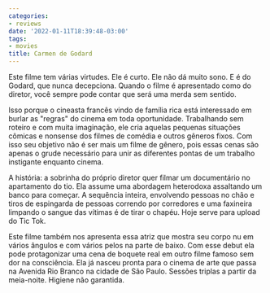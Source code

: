 ```yaml
---
categories:
- reviews
date: '2022-01-11T18:39:48-03:00'
tags:
- movies
title: Carmen de Godard
---
```


Este filme tem várias virtudes. Ele é curto. Ele não dá muito sono. E é do Godard, que nunca decepciona. Quando o filme é apresentado como do diretor, você sempre pode contar que será uma merda sem sentido.

Isso porque o cineasta francês vindo de família rica está interessado em burlar as "regras" do cinema em toda oportunidade. Trabalhando sem roteiro e com muita imaginação, ele cria aquelas pequenas situações cômicas e nonsense dos filmes de comédia e outros gêneros fixos. Com isso seu objetivo não é ser mais um filme de gênero, pois essas cenas são apenas o grude necessário para unir as diferentes pontas de um trabalho instigante enquanto cinema.

A história: a sobrinha do próprio diretor quer filmar um documentário no apartamento do tio. Ela assume uma abordagem heterodoxa assaltando um banco para começar. A sequência inteira, envolvendo pessoas no chão e tiros de espingarda de pessoas correndo por corredores e uma faxineira limpando o sangue das vítimas é de tirar o chapéu. Hoje serve para upload do Tic Tok.

Este filme também nos apresenta essa atriz que mostra seu corpo nu em vários ângulos e com vários pelos na parte de baixo. Com esse debut ela pode protagonizar uma cena de boquete real em outro filme famoso sem dor na consciência. Ela já nasceu pronta para o cinema de arte que passa na Avenida Rio Branco na cidade de São Paulo. Sessões triplas a partir da meia-noite. Higiene não garantida.